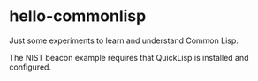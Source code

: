 # hello-commonlisp

Just some experiments to learn and understand Common Lisp.

The NIST beacon example requires that QuickLisp is installed and configured.
